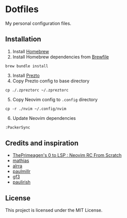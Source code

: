 # Dotfiles

My personal configuration files.

## Installation

01. Install [Homebrew](https://brew.sh/)
02. Install Homebrew dependencies from [Brewfile](./Brewfile)

```console
brew bundle install
```

03. Install [Prezto](https://github.com/sorin-ionescu/prezto)
04. Copy Prezto config to base directory

```console
cp ./.zpreztorc ~/.zpreztorc
```

05. Copy Neovim config to `.config` directory

```console
cp -r ./nvim ~/.config/nvim
```

06. Update Neovim dependencies

```sh
:PackerSync
```

## Credits and inspiration

* [ThePrimeagen's 0 to LSP : Neovim RC From Scratch](https://youtu.be/w7i4amO_zaE)
* [mathias](https://github.com/mathiasbynens/dotfiles/)
* [alrra](https://github.com/alrra/dotfiles/)
* [paulmillr](https://github.com/paulmillr/dotfiles)
* [gf3](https://github.com/gf3/dotfiles)
* [paulirish](https://github.com/paulirish/dotfiles)

## License

This project is licensed under the MIT License.

